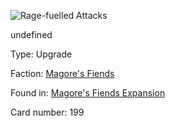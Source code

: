 
![Rage-fuelled Attacks](https://warhammerunderworlds.com/wp-content/uploads/sites/6/2018/03/199_ENG.png)

undefined

Type: Upgrade

Faction: [Magore's Fiends](/factions/magores-fiends.md)

Found in: [Magore's Fiends Expansion](/locations/magores-fiends-expansion.md)

Card number: 199
